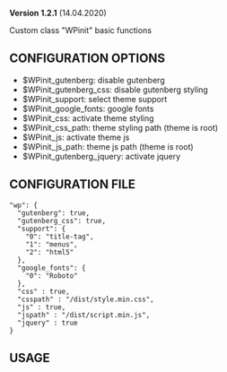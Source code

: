 **Version 1.2.1** (14.04.2020)

Custom class "WPinit" basic functions

## CONFIGURATION OPTIONS
* $WPinit_gutenberg: disable gutenberg
* $WPinit_gutenberg_css: disable gutenberg styling
* $WPinit_support: select theme support
* $WPinit_google_fonts: google fonts
* $WPinit_css: activate theme styling
* $WPinit_css_path: theme styling path (theme is root)
* $WPinit_js: activate theme js
* $WPinit_js_path: theme js path (theme is root)
* $WPinit_gutenberg_jquery: activate jquery

## CONFIGURATION FILE
```
"wp": {
  "gutenberg": true,
  "gutenberg_css": true,
  "support": {
    "0": "title-tag",
    "1": "menus",
    "2": "html5"
  },
  "google_fonts": {
    "0": "Roboto"
  },
  "css" : true,
  "csspath" : "/dist/style.min.css",
  "js" : true,
  "jspath" : "/dist/script.min.js",
  "jquery" : true
}
```

## USAGE

